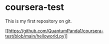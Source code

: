 # coursera-test
This is my first repository on git.

[[https://github.com/QuantumPanda1/coursera-test/blob/main/helloworld.py]]